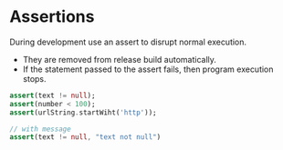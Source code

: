 # Assertions
During development use an assert to disrupt normal execution.
- They are removed from release build automatically.
- If the statement passed to the assert fails, then program execution stops.

```dart
assert(text != null);
assert(number < 100);
assert(urlString.startWiht('http'));

// with message
assert(text != null, "text not null")
```